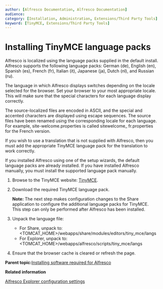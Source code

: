 ```yaml
---
author: [Alfresco Documentation, Alfresco Documentation]
audience: 
category: [Installation, Administration, Extensions/Third Party Tools]
keyword: [TinyMCE, Extensions/Third Party Tools]
---
```


# Installing TinyMCE language packs

Alfresco is localized using the language packs supplied in the default install. Alfresco supports the following language packs: German \(de\), English \(en\), Spanish \(es\), French \(fr\), Italian \(it\), Japanese \(ja\), Dutch \(nl\), and Russian \(ru\).

The language in which Alfresco displays switches depending on the locale selected for the browser. Set your browser to your most appropriate locale. This will make sure that the special characters for each language display correctly.

The source-localized files are encoded in ASCII, and the special and accented characters are displayed using escape sequences. The source files have been renamed using the corresponding locale for each language. For example, site-welcome.properties is called sitewelcome\_ fr.properties for the French version.

If you wish to use a translation that is not supplied with Alfresco, then you must add the appropriate TinyMCE language pack for the translation to work correctly.

If you installed Alfresco using one of the setup wizards, the default language packs are already installed. If you have installed Alfresco manually, you must install the supported language pack manually.

1.  Browse to the TinyMCE website: [TinyMCE](http://tinymce.moxiecode.com/download_i18n.php).

2.  Download the required TinyMCE language pack.

    **Note:** The next step makes configuration changes to the Share application to configure the additional language packs for TinyMCE. This step can only be performed after Alfresco has been installed.

3.  Unpack the language file:

    -   For Share, unpack to: <TOMCAT\_HOME\>/webapps/share/modules/editors/tiny\_mce/langs
    -   For Explorer, unpack to: <TOMCAT\_HOME\>/webapps/alfresco/scripts/tiny\_mce/langs
4.  Ensure that the browser cache is cleared or refresh the page.


**Parent topic:**[Installing software required for Alfresco](../concepts/prereq-opt-install.md)

**Related information**  


[Alfresco Explorer configuration settings](explorer-config-settings.md)

